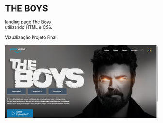 ﻿# THE BOYS
landing page The Boys
</br>
utilizando HTML e CSS.
</br>
</br>
Vizualização Projeto Final:
</br>
</br>
 <img src="img/Captura de tela 2024-02-01 122716.png" alt="Landing page">
